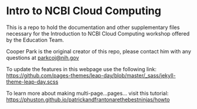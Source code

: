 # Intro to NCBI Cloud Computing

This is a repo to hold the documentation and other supplementary files necessary for the Introduction to NCBI Cloud Computing workshop offered by the Education Team.

Cooper Park is the original creator of this repo, please contact him with any questions at parkcoj@nih.gov

To update the features in this webpage use the following link: https://github.com/pages-themes/leap-day/blob/master/_sass/jekyll-theme-leap-day.scss

To learn more about making multi-page...pages... visit this tutorial: https://phuston.github.io/patrickandfrantonarethebestninjas/howto
